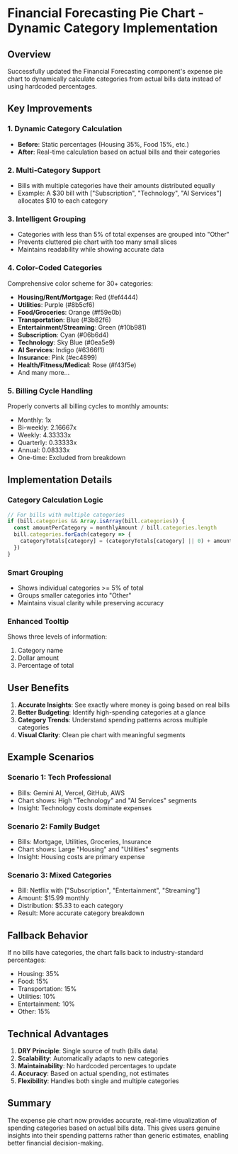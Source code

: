 # Financial Forecasting Pie Chart - Dynamic Category Implementation

## Overview
Successfully updated the Financial Forecasting component's expense pie chart to dynamically calculate categories from actual bills data instead of using hardcoded percentages.

## Key Improvements

### 1. Dynamic Category Calculation
- **Before**: Static percentages (Housing 35%, Food 15%, etc.)
- **After**: Real-time calculation based on actual bills and their categories

### 2. Multi-Category Support
- Bills with multiple categories have their amounts distributed equally
- Example: A $30 bill with ["Subscription", "Technology", "AI Services"] allocates $10 to each category

### 3. Intelligent Grouping
- Categories with less than 5% of total expenses are grouped into "Other"
- Prevents cluttered pie chart with too many small slices
- Maintains readability while showing accurate data

### 4. Color-Coded Categories
Comprehensive color scheme for 30+ categories:
- **Housing/Rent/Mortgage**: Red (#ef4444)
- **Utilities**: Purple (#8b5cf6)
- **Food/Groceries**: Orange (#f59e0b)
- **Transportation**: Blue (#3b82f6)
- **Entertainment/Streaming**: Green (#10b981)
- **Subscription**: Cyan (#06b6d4)
- **Technology**: Sky Blue (#0ea5e9)
- **AI Services**: Indigo (#6366f1)
- **Insurance**: Pink (#ec4899)
- **Health/Fitness/Medical**: Rose (#f43f5e)
- And many more...

### 5. Billing Cycle Handling
Properly converts all billing cycles to monthly amounts:
- Monthly: 1x
- Bi-weekly: 2.16667x
- Weekly: 4.33333x
- Quarterly: 0.33333x
- Annual: 0.08333x
- One-time: Excluded from breakdown

## Implementation Details

### Category Calculation Logic
```javascript
// For bills with multiple categories
if (bill.categories && Array.isArray(bill.categories)) {
  const amountPerCategory = monthlyAmount / bill.categories.length
  bill.categories.forEach(category => {
    categoryTotals[category] = (categoryTotals[category] || 0) + amountPerCategory
  })
}
```

### Smart Grouping
- Shows individual categories >= 5% of total
- Groups smaller categories into "Other"
- Maintains visual clarity while preserving accuracy

### Enhanced Tooltip
Shows three levels of information:
1. Category name
2. Dollar amount
3. Percentage of total

## User Benefits

1. **Accurate Insights**: See exactly where money is going based on real bills
2. **Better Budgeting**: Identify high-spending categories at a glance
3. **Category Trends**: Understand spending patterns across multiple categories
4. **Visual Clarity**: Clean pie chart with meaningful segments

## Example Scenarios

### Scenario 1: Tech Professional
- Bills: Gemini AI, Vercel, GitHub, AWS
- Chart shows: High "Technology" and "AI Services" segments
- Insight: Technology costs dominate expenses

### Scenario 2: Family Budget
- Bills: Mortgage, Utilities, Groceries, Insurance
- Chart shows: Large "Housing" and "Utilities" segments
- Insight: Housing costs are primary expense

### Scenario 3: Mixed Categories
- Bill: Netflix with ["Subscription", "Entertainment", "Streaming"]
- Amount: $15.99 monthly
- Distribution: $5.33 to each category
- Result: More accurate category breakdown

## Fallback Behavior
If no bills have categories, the chart falls back to industry-standard percentages:
- Housing: 35%
- Food: 15%
- Transportation: 15%
- Utilities: 10%
- Entertainment: 10%
- Other: 15%

## Technical Advantages

1. **DRY Principle**: Single source of truth (bills data)
2. **Scalability**: Automatically adapts to new categories
3. **Maintainability**: No hardcoded percentages to update
4. **Accuracy**: Based on actual spending, not estimates
5. **Flexibility**: Handles both single and multiple categories

## Summary
The expense pie chart now provides accurate, real-time visualization of spending categories based on actual bills data. This gives users genuine insights into their spending patterns rather than generic estimates, enabling better financial decision-making.